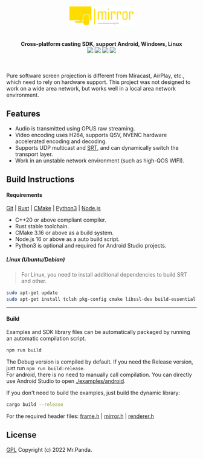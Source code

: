 <!--lint disable no-literal-urls-->
<div align="center">
   <br/>
   <br/>
   <img src="./logo.png" width="170px"/>
   <br/>
   <br/>
</div>
<br/>
<div align="center">
  <strong>Cross-platform casting SDK, support Android, Windows, Linux</strong>
</div>
<div align="center">
  <img src="https://img.shields.io/github/actions/workflow/status/mycrl/mirror/main-release.yml?branch=main"/>
  <img src="https://img.shields.io/github/license/mycrl/turn-rsmirror"/>
  <img src="https://img.shields.io/github/issues/mycrl/mirror"/>
  <img src="https://img.shields.io/github/stars/mycrl/mirror"/>
</div>
<br/>
<br/>

Pure software screen projection is different from Miracast, AirPlay, etc., which need to rely on hardware support. This project was not designed to work on a wide area network, but works well in a local area network environment.

## Features

* Audio is transmitted using OPUS raw streaming.
* Video encoding uses H264, supports QSV, NVENC hardware accelerated encoding and decoding.
* Supports UDP multicast and [SRT](https://github.com/Haivision/srt), and can dynamically switch the transport layer.
* Work in an unstable network environment (such as high-QOS WIFI).

## Build Instructions

#### Requirements

[Git](https://git-scm.com/downloads) | [Rust](https://www.rust-lang.org/tools/install) | [CMake](https://cmake.org/download/) | [Python3](https://www.python.org/downloads/) | [Node.js](https://nodejs.org/en/download)

* C++20 or above compliant compiler.
* Rust stable toolchain.
* CMake 3.16 or above as a build system.
* Node.js 16 or above as a auto build script.
* Python3 is optional and required for Android Studio projects.

##### Linux (Ubuntu/Debian)
> For Linux, you need to install additional dependencies to build SRT and other.

```sh
sudo apt-get update
sudo apt-get install tclsh pkg-config cmake libssl-dev build-essential libasound2-dev libdrm-dev libgbm-dev libvulkan1 libvulkan-dev
```

---

#### Build

Examples and SDK library files can be automatically packaged by running an automatic compilation script.

```sh
npm run build
```

The Debug version is compiled by default. If you need the Release version, just run `npm run build:release`.  
For android, there is no need to manually call compilation. You can directly use Android Studio to open [./examples/android](./examples/android).

If you don't need to build the examples, just build the dynamic library:

```sh
cargo build --release
```

For the required header files: [frame.h](./common/include/frame.h) | [mirror.h](./sdk/desktop/include/mirror.h) | [renderer.h](./sdk/renderer/include/renderer.h)


## License
[GPL](./LICENSE) Copyright (c) 2022 Mr.Panda.
